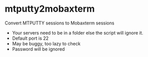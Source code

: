 # mtputty2mobaxterm
Convert MTPUTTY sessions to Mobaxterm sessions

- Your servers need to be in a folder else the script will ignore it.
- Default port is 22
- May be buggy, too lazy to check
- Password will be ignored
